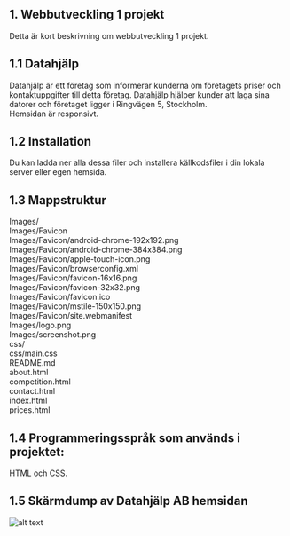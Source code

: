## 1. Webbutveckling 1 projekt

Detta är kort beskrivning om webbutveckling 1 projekt.

## 1.1 Datahjälp

Datahjälp är ett företag som informerar kunderna om företagets priser och kontaktuppgifter till detta företag. Datahjälp hjälper kunder att laga sina datorer och företaget ligger i Ringvägen 5, Stockholm.
<br>Hemsidan är responsivt.

## 1.2 Installation

Du kan ladda ner alla dessa filer och installera källkodsfiler i din lokala server eller egen hemsida.

## 1.3 Mappstruktur

Images/<br>
Images/Favicon <br />
Images/Favicon/android-chrome-192x192.png <br />
Images/Favicon/android-chrome-384x384.png <br />
Images/Favicon/apple-touch-icon.png <br />
Images/Favicon/browserconfig.xml <br />
Images/Favicon/favicon-16x16.png <br />
Images/Favicon/favicon-32x32.png <br />
Images/Favicon/favicon.ico <br />
Images/Favicon/mstile-150x150.png <br />
Images/Favicon/site.webmanifest <br />
Images/logo.png<br>
Images/screenshot.png<br>
css/<br>
css/main.css<br>
README.md<br>
about.html<br>
competition.html<br>
contact.html<br>
index.html<br>
prices.html<br>

## 1.4 Programmeringsspråk som används i projektet:

HTML och CSS.

## 1.5 Skärmdump av Datahjälp AB hemsidan

![alt text](https://github.com/fadihanna123/schoolwork/blob/master/Images/screenshot.png "Screenshot av hemsidan")
